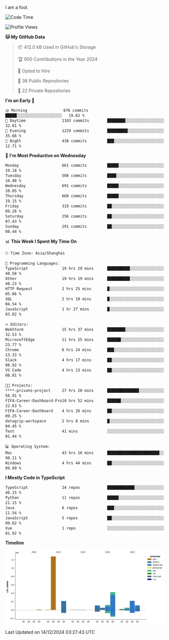 I am a fool.

<!--START_SECTION:waka-->
![Code Time](http://img.shields.io/badge/Code%20Time-2%2C263%20hrs%2057%20mins-blue)

![Profile Views](http://img.shields.io/badge/Profile%20Views-4-blue)

**🐱 My GitHub Data** 

> 📦 412.0 kB Used in GitHub's Storage 
 > 
> 🏆 900 Contributions in the Year 2024
 > 
> 💼 Opted to Hire
 > 
> 📜 36 Public Repositories 
 > 
> 🔑 22 Private Repositories 
 > 
**I'm an Early 🐤** 

```text
🌞 Morning                676 commits         █████░░░░░░░░░░░░░░░░░░░░   19.62 % 
🌆 Daytime                1103 commits        ████████░░░░░░░░░░░░░░░░░   32.01 % 
🌃 Evening                1229 commits        █████████░░░░░░░░░░░░░░░░   35.66 % 
🌙 Night                  438 commits         ███░░░░░░░░░░░░░░░░░░░░░░   12.71 % 
```
📅 **I'm Most Productive on Wednesday** 

```text
Monday                   661 commits         █████░░░░░░░░░░░░░░░░░░░░   19.18 % 
Tuesday                  568 commits         ████░░░░░░░░░░░░░░░░░░░░░   16.48 % 
Wednesday                691 commits         █████░░░░░░░░░░░░░░░░░░░░   20.05 % 
Thursday                 660 commits         █████░░░░░░░░░░░░░░░░░░░░   19.15 % 
Friday                   319 commits         ██░░░░░░░░░░░░░░░░░░░░░░░   09.26 % 
Saturday                 256 commits         ██░░░░░░░░░░░░░░░░░░░░░░░   07.43 % 
Sunday                   291 commits         ██░░░░░░░░░░░░░░░░░░░░░░░   08.44 % 
```


📊 **This Week I Spent My Time On** 

```text
🕑︎ Time Zone: Asia/Shanghai

💬 Programming Languages: 
TypeScript               19 hrs 29 mins      ██████████░░░░░░░░░░░░░░░   40.58 % 
Other                    19 hrs 19 mins      ██████████░░░░░░░░░░░░░░░   40.23 % 
HTTP Request             2 hrs 25 mins       █░░░░░░░░░░░░░░░░░░░░░░░░   05.06 % 
SQL                      2 hrs 10 mins       █░░░░░░░░░░░░░░░░░░░░░░░░   04.54 % 
JavaScript               1 hr 27 mins        █░░░░░░░░░░░░░░░░░░░░░░░░   03.02 % 

🔥 Editors: 
WebStorm                 15 hrs 37 mins      ████████░░░░░░░░░░░░░░░░░   32.53 % 
MicrosoftEdge            11 hrs 25 mins      ██████░░░░░░░░░░░░░░░░░░░   23.77 % 
Chrome                   6 hrs 24 mins       ███░░░░░░░░░░░░░░░░░░░░░░   13.33 % 
Slack                    4 hrs 17 mins       ██░░░░░░░░░░░░░░░░░░░░░░░   08.92 % 
VS Code                  4 hrs 13 mins       ██░░░░░░░░░░░░░░░░░░░░░░░   08.81 % 

🐱‍💻 Projects: 
****-private-project     27 hrs 20 mins      ██████████████░░░░░░░░░░░   56.91 % 
FIFA-Career-Dashboard-Fro10 hrs 52 mins      ██████░░░░░░░░░░░░░░░░░░░   22.63 % 
FIFA-Career-Dashboard    4 hrs 26 mins       ██░░░░░░░░░░░░░░░░░░░░░░░   09.25 % 
datagrip-workspace       2 hrs 8 mins        █░░░░░░░░░░░░░░░░░░░░░░░░   04.45 % 
Test                     41 mins             ░░░░░░░░░░░░░░░░░░░░░░░░░   01.44 % 

💻 Operating System: 
Mac                      43 hrs 16 mins      ███████████████████████░░   90.11 % 
Windows                  4 hrs 44 mins       ██░░░░░░░░░░░░░░░░░░░░░░░   09.89 % 
```

**I Mostly Code in TypeScript** 

```text
TypeScript               24 repos            ████████████░░░░░░░░░░░░░   46.15 % 
Python                   11 repos            █████░░░░░░░░░░░░░░░░░░░░   21.15 % 
Java                     6 repos             ███░░░░░░░░░░░░░░░░░░░░░░   11.54 % 
JavaScript               5 repos             ██░░░░░░░░░░░░░░░░░░░░░░░   09.62 % 
Vue                      1 repo              ░░░░░░░░░░░░░░░░░░░░░░░░░   01.92 % 
```



**Timeline**

![Lines of Code chart](https://raw.githubusercontent.com/VeejaLiu/VeejaLiu/master/assets/bar_graph.png)


 Last Updated on 14/12/2024 03:27:43 UTC
<!--END_SECTION:waka-->
